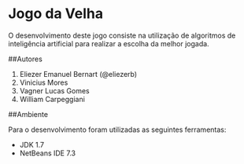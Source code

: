 Jogo da Velha
=============

O desenvolvimento deste jogo consiste na utilização de algoritmos de inteligência artificial para realizar a escolha da melhor jogada.

##Autores

1. Eliezer Emanuel Bernart (@eliezerb)
2. Vinicius Mores
3. Vagner Lucas Gomes
4. William Carpeggiani

##Ambiente

Para o desenvolvimento foram utilizadas as seguintes ferramentas:
* JDK 1.7
* NetBeans IDE 7.3
